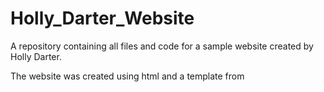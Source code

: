 # Holly_Darter_Website

A repository containing all files and code for a sample website created by Holly Darter. 

The website was created using html and a template from 
